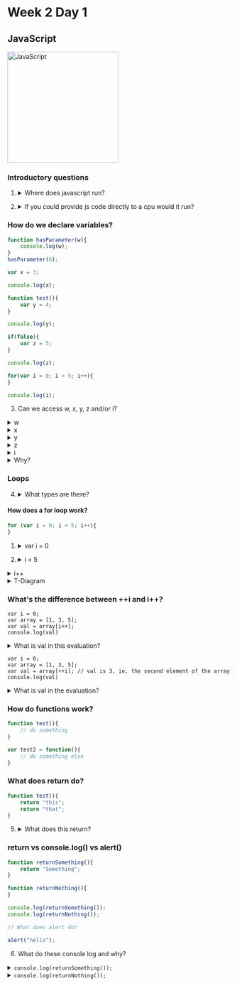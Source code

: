 # Week 2 Day 1

## JavaScript
<img src="https://upload.wikimedia.org/wikipedia/commons/6/6a/JavaScript-logo.png" alt="JavaScript" width="250px">

### Introductory questions

1. <details> 
	<summary>Where does javascript run?</summary>
	In our browsers... 
</details>

2. <details>
	<summary>If you could provide js code directly to a cpu would it run?</summary>
	<p>No... we must first convert it into machine code / bytecode before it runs, this is done by the javascript engine</p>
	<p><strong>Examples of JS engines</strong></p>
	<ul>
		<li>JavaScriptCore</li>
		<li>V8</li>
		<li>Chakra</li>
		<li>Spider Monkey</li>
		<li>Squirrel Fish</li>
	</ul>
	<br><p>They are written in C/C++ and have the goal of translating our js code into something a cpu can actually run.<br>In other words: JavaScript must be parsed before it can be run.</p>
</details>

### How do we declare variables?
```javascript
function hasParameter(w){
	console.log(w);
}
hasParameter(6);

var x = 3;

console.log(x);

function test(){
	var y = 4;
}

console.log(y);

if(false){
	var z = 5;
}

console.log(z);

for(var i = 0; i < 5; i++){
}

console.log(i);

```

3. Can we access w, x, y, z and/or i?
<details> 
	<summary>w</summary>
	Yes. <code>console.log(w);</code> will print out 6 when the function hasParameter is run passing it the argument 6.
</details>
<details> 
	<summary>x</summary>
	Yes. <code>console.log(x);</code> will print out 3.
</details>
<details> 
	<summary>y</summary>
	No. <code>console.log(y);</code> will throw a <code>ReferenceError: y is not defined</code>
</details>
<details> 
	<summary>z</summary>
	Yes. <code>console.log(z);</code> will print out <code>undefined</code>
</details>
<details> 
	<summary>i</summary>
	Yes. <code>console.log(i);</code> will print out 5. 
</details>
<details> 
	<summary>Why?</summary>
	Variables in JavaScript are "function scoped", we cannot access a variable declared inside a function from outside of that function. We can access variables that are inside of a conditional (if) or a loop (for).
</details>

### Loops

4. <details>
	<summary>What types are there?</summary> 
	<ul>
		<li>for</li>
		<li>while</li>
		<li>for/in</li>
		<li>for/of</li>
		<li>do/while</li>
		<li>.forEach() // method of array</li>
	</ul>
	<br><p>Don't worry about those last four, we'll talk about them in the future</p>
</details>

#### How does a for loop work?	

```javascript
for (var i = 0; i < 5; i++){	
}
```
1. <details>
	<summary>var i = 0</summary>
	declares a variable i and sets it to some number
</details>

2. <details>
	<summary>i < 5</summary>
	continues running as long as this condition
</details>

<details>
	<summary>i++</summary>
	on each iteration do this <br><code>i++ is shorthand for i = i + 1</code>
</details>

<details>
	<summary>T-Diagram</summary>
	<table>
		<br><tr><th>Iteration</th><th>var i</th><th>i < 5</th></tr>
		<tr><td>1</td><td>0</td><td>true</td></tr>
		<tr><td>2</td><td>1</td><td>true</td></tr>
		<tr><td>3</td><td>2</td><td>true</td></tr>
		<tr><td>4</td><td>3</td><td>true</td></tr>
		<tr><td>5</td><td>4</td><td>true</td></tr>
		<tr><td>6</td><td>5</td><td>false</td></tr>
	</table>
</details>

### What's the difference between ++i and i++?

```
var i = 0;
var array = [1, 3, 5];
var val = array[i++];
console.log(val)
```
<details>
	<summary>What is val in this evaluation?</summary>
	1, i evaluates and then changes
</details>

```
var i = 0;
var array = [1, 3, 5];
var val = array[++i]; // val is 3, ie. the second element of the array
console.log(val)
```
<details>
	<summary>What is val in the evaluation?</summary>
	3, i changes before the val is evaluated
</details>


		
### How do functions work?

```javascript
function test(){
	// do something
}

var test2 = function(){
	// do something else
}
```

### What does return do?

```javascript
function test(){
	return "this";
	return "that";
}
```

5. <details>
	<summary>What does this return?</summary>
	<br>It only returns <code>"this"</code>, return ends the function. 
</details>

### return vs console.log() vs alert()

```javascript
function returnSomething(){
	return "Something";
}

function returnNothing(){
}

console.log(returnSomething());
console.log(returnNothing());

// What does alert do?

alert("hello");
```	

6. What do these console log and why?

<details>
	<summary><code>console.log(returnSomething());</code></summary>
	<code>"Something"</code>Console log prints the returned string "Something"
</details>

<details>
	<summary><code>console.log(returnNothing());</code></summary>
	<code>undefined</code>If there is no return statement a function in javascript still return something, <code>undefined</code> 
</details>
